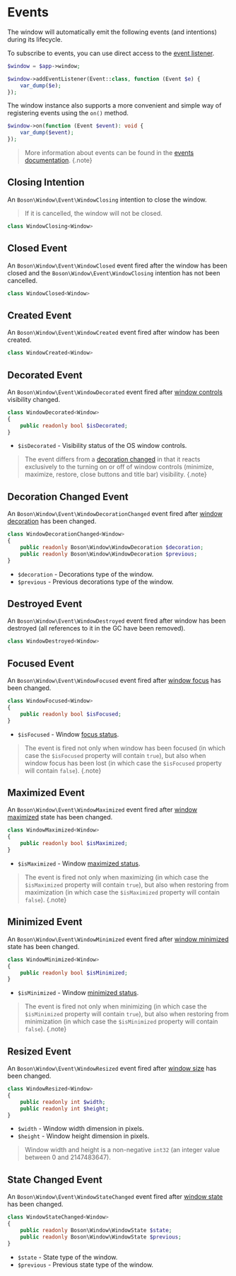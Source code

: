 # Events

The window will automatically emit the following events (and intentions)
during its lifecycle.

To subscribe to events, you can use direct access to the
[event listener](../02.architecture/events.md#event-listener).

```php
$window = $app->window;

$window->addEventListener(Event::class, function (Event $e) {
    var_dump($e);
});
```

The window instance also supports a more convenient and simple way of
registering events using the `on()` method.

```php
$window->on(function (Event $event): void {
    var_dump($event);
});
```

> More information about events can be found in the
> [events documentation](../02.architecture/events.md).
{.note}


## Closing Intention

An `Boson\Window\Event\WindowClosing` intention to close the window.

> If it is cancelled, the window will not be closed.

```php
class WindowClosing<Window>
```


## Closed Event

An `Boson\Window\Event\WindowClosed` event fired after the window has been
closed and the `Boson\Window\Event\WindowClosing` intention has not been
cancelled.

```php
class WindowClosed<Window>
```


## Created Event

An `Boson\Window\Event\WindowCreated` event fired after window has been created.

```php
class WindowCreated<Window>
```


## Decorated Event

An `Boson\Window\Event\WindowDecorated` event fired after
[window controls](../04.window/window.md#decorations) visibility changed.

```php
class WindowDecorated<Window> 
{
    public readonly bool $isDecorated;
}
```

- `$isDecorated` - Visibility status of the OS window controls.

> The event differs from a
> [decoration changed](../04.window/window-events.md#decoration-changed-event) in
> that it reacts exclusively to the turning on or off of window controls
> (minimize, maximize, restore, close buttons and title bar) visibility.
{.note}


## Decoration Changed Event

An `Boson\Window\Event\WindowDecorationChanged` event fired after
[window decoration](../04.window/window.md#decorations) has been changed.

```php
class WindowDecorationChanged<Window> 
{
    public readonly Boson\Window\WindowDecoration $decoration;
    public readonly Boson\Window\WindowDecoration $previous;
}
```

- `$decoration` - Decorations type of the window.
- `$previous` - Previous decorations type of the window.


## Destroyed Event

An `Boson\Window\Event\WindowDestroyed` event fired after window has
been destroyed (all references to it in the GC have been removed).

```php
class WindowDestroyed<Window>
```


## Focused Event

An `Boson\Window\Event\WindowFocused` event fired after
[window focus](../04.window/window.md#focus) has been changed.

```php
class WindowFocused<Window> 
{
    public readonly bool $isFocused;
}
```

- `$isFocused` - Window [focus status](../04.window/window.md#focus).

> The event is fired not only when window has been focused (in which case the
> `$isFocused` property will contain `true`), but also
> when window focus has been lost (in which case the `$isFocused`
> property will contain `false`).
{.note}


## Maximized Event

An `Boson\Window\Event\WindowMaximized` event fired after
[window maximized](../04.window/window.md#maximize) state has been changed.

```php
class WindowMaximized<Window> 
{
    public readonly bool $isMaximized;
}
```

- `$isMaximized` - Window [maximized status](../04.window/window.md#maximize).

> The event is fired not only when maximizing (in which case the
> `$isMaximized` property will contain `true`), but also
> when restoring from maximization (in which case the `$isMaximized`
> property will contain `false`).
{.note}


## Minimized Event

An `Boson\Window\Event\WindowMinimized` event fired after
[window minimized](../04.window/window.md#minimize) state has been changed.

```php
class WindowMinimized<Window> 
{
    public readonly bool $isMinimized;
}
```

- `$isMinimized` - Window [minimized status](../04.window/window.md#minimize).

> The event is fired not only when minimizing (in which case the
> `$isMinimized` property will contain `true`), but also when
> restoring from minimization (in which case the `$isMinimized`
> property will contain `false`).
{.note}


## Resized Event

An `Boson\Window\Event\WindowResized` event fired after
[window size](../04.window/window.md#size) has been changed.

```php
class WindowResized<Window> 
{
    public readonly int $width;
    public readonly int $height;
}
```

- `$width` - Window width dimension in pixels.
- `$height` - Window height dimension in pixels.

> Window width and height is a non-negative `int32` (an integer value
> between 0 and 2147483647).


## State Changed Event

An `Boson\Window\Event\WindowStateChanged` event fired after
[window state](../04.window/window.md#state) has been changed.

```php
class WindowStateChanged<Window> 
{
    public readonly Boson\Window\WindowState $state;
    public readonly Boson\Window\WindowState $previous;
}
```

- `$state` - State type of the window.
- `$previous` - Previous state type of the window.
